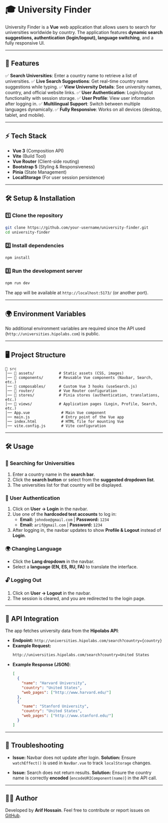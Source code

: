 
# 🎓 University Finder

University Finder is a **Vue** web application that allows users to search for universities worldwide by country. The application features **dynamic search suggestions, authentication (login/logout), language switching**, and a fully responsive UI.

---

## 📌 Features

✅ **Search Universities**: Enter a country name to retrieve a list of universities.
✅ **Live Search Suggestions**: Get real-time country name suggestions while typing.
✅ **View University Details**: See university names, country, and official website links.
✅ **User Authentication**: Login/logout functionality with session storage.
✅ **User Profile**: View user information after logging in.
✅ **Multilingual Support**: Switch between multiple languages dynamically.
✅ **Fully Responsive**: Works on all devices (desktop, tablet, and mobile).

---

## ⚡ Tech Stack

- **Vue 3** (Composition API)
- **Vite** (Build Tool)
- **Vue Router** (Client-side routing)
- **Bootstrap 5** (Styling & Responsiveness)
- **Pinia** (State Management)
- **LocalStorage** (For user session persistence)

---

## 🛠️ Setup & Installation

### **1️⃣ Clone the repository**
```sh
git clone https://github.com/your-username/university-finder.git
cd university-finder
```

### **2️⃣ Install dependencies**
```sh
npm install
```

### **3️⃣ Run the development server**
```sh
npm run dev
```
The app will be available at `http://localhost:5173/` (or another port).

---

## 🌍 Environment Variables

No additional environment variables are required since the API used (`http://universities.hipolabs.com`) is public.

---

## 🖥️ Project Structure

```
📂 src
│── 📂 assets/           # Static assets (CSS, images)
│── 📂 components/       # Reusable Vue components (Navbar, Search, etc.)
│── 📂 composables/      # Custom Vue 3 hooks (useSearch.js)
│── 📂 router/           # Vue Router configuration
│── 📂 stores/           # Pinia stores (authentication, translations, etc.)
│── 📂 views/            # Application pages (Login, Profile, Search, etc.)
│── App.vue              # Main Vue component
│── main.js              # Entry point of the Vue app
│── index.html           # HTML file for mounting Vue
│── vite.config.js       # Vite configuration
```

---

## 🛠️ Usage

### 🔎 **Searching for Universities**
1. Enter a country name in the **search bar**.
2. Click the **search button** or select from the **suggested dropdown list**.
3. The universities list for that country will be displayed.

### 🔐 **User Authentication**
1. Click on **User → Login** in the navbar.
2. Use one of the **hardcoded test accounts** to log in:
   - **Email:** `johndoe@gmail.com` | **Password:** `1234`
   - **Email:** `arif@gmail.com` | **Password:** `1234`
3. After logging in, the navbar updates to show **Profile & Logout** instead of **Login**.

### 🌍 **Changing Language**
- Click the **Lang dropdown** in the navbar.
- Select a **language (EN, ES, RU, FA)** to translate the interface.

### 🔓 **Logging Out**
1. Click on **User → Logout** in the navbar.
2. The session is cleared, and you are redirected to the login page.

---

## 🚀 API Integration

The app fetches university data from the **Hipolabs API**:
- **Endpoint:** `http://universities.hipolabs.com/search?country={country}`
- **Example Request:**
  ```sh
  http://universities.hipolabs.com/search?country=United States
  ```
- **Example Response (JSON)**:
  ```json
  [
    {
      "name": "Harvard University",
      "country": "United States",
      "web_pages": ["http://www.harvard.edu/"]
    },
    {
      "name": "Stanford University",
      "country": "United States",
      "web_pages": ["http://www.stanford.edu/"]
    }
  ]
  ```

---

## 🐞 Troubleshooting

- **Issue:** Navbar does not update after login.
  **Solution:** Ensure `watchEffect()` is used in `NavBar.vue` to track `localStorage` changes.

- **Issue:** Search does not return results.
  **Solution:** Ensure the country name is correctly **encoded** (`encodeURIComponent(name)`) in the API call.

---

## 👨‍💻 Author

Developed by **Arif Hossain**.
Feel free to contribute or report issues on [GitHub](https://github.com/your-username/university-finder).
